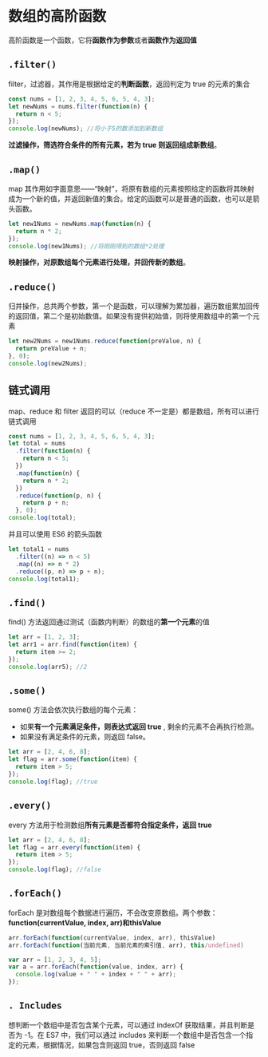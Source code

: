 # 数组的高阶函数

高阶函数是一个函数，它将**函数作为参数**或者**函数作为返回值**

## `.filter()`

filter，过滤器，其作用是根据给定的**判断函数**，返回判定为 true 的元素的集合

```js
const nums = [1, 2, 3, 4, 5, 6, 5, 4, 3];
let newNums = nums.filter(function(n) {
  return n < 5;
});
console.log(newNums); //将小于5的数添加到新数组
```

**过滤操作，筛选符合条件的所有元素，若为 true 则返回组成新数组**。

## `.map()`

map 其作用如字面意思——“映射”，将原有数组的元素按照给定的函数将其映射成为一个新的值，并返回新值的集合。给定的函数可以是普通的函数，也可以是箭头函数。

```js
let new1Nums = newNums.map(function(n) {
  return n * 2;
});
console.log(new1Nums); //将刚刚得到的数组*2处理
```

**映射操作，对原数组每个元素进行处理，并回传新的数组**。

## `.reduce()`

归并操作，总共两个参数，第一个是函数，可以理解为累加器，遍历数组累加回传的返回值，第二个是初始数值。如果没有提供初始值，则将使用数组中的第一个元素

```js
let new2Nums = new1Nums.reduce(function(preValue, n) {
  return preValue + n;
}, 0);
console.log(new2Nums);
```

## 链式调用

map、reduce 和 filter 返回的可以（reduce 不一定是）都是数组，所有可以进行链式调用

```js
const nums = [1, 2, 3, 4, 5, 6, 5, 4, 3];
let total = nums
  .filter(function(n) {
    return n < 5;
  })
  .map(function(n) {
    return n * 2;
  })
  .reduce(function(p, n) {
    return p + n;
  }, 0);
console.log(total);
```

并且可以使用 ES6 的箭头函数

```js
let total1 = nums
  .filter((n) => n < 5)
  .map((n) => n * 2)
  .reduce((p, n) => p + n);
console.log(total1);
```

## `.find()`

find() 方法返回通过测试（函数内判断）的数组的**第一个元素**的值

```js
let arr = [1, 2, 3];
let arr1 = arr.find(function(item) {
  return item >= 2;
});
console.log(arr5); //2
```

## `.some()`

some() 方法会依次执行数组的每个元素：

- 如果**有一个元素满足条件，则表达式返回 true** , 剩余的元素不会再执行检测。
- 如果没有满足条件的元素，则返回 false。

```js
let arr = [2, 4, 6, 8];
let flag = arr.some(function(item) {
  return item > 5;
});
console.log(flag); //true
```

## `.every()`

every 方法用于检测数组**所有元素是否都符合指定条件，返回 true**

```js
let arr = [2, 4, 6, 8];
let flag = arr.every(function(item) {
  return item > 5;
});
console.log(flag); //false
```

## `.forEach()`

forEach 是对数组每个数据进行遍历，不会改变原数组。两个参数：**function(currentValue, index, arr)**和**thisValue**

```js
arr.forEach(function(currentValue, index, arr), thisValue)
arr.forEach(function(当前元素, 当前元素的索引值, arr), this/undefined)
```

```js
var arr = [1, 2, 3, 4, 5];
var a = arr.forEach(function(value, index, arr) {
  console.log(value + " " + index + " " + arr);
});
```

## `. Includes`

想判断一个数组中是否包含某个元素，可以通过 indexOf 获取结果，并且判断是否为 -1。在 ES7 中，我们可以通过 includes 来判断一个数组中是否包含一个指定的元素，根据情况，如果包含则返回 true，否则返回 false
